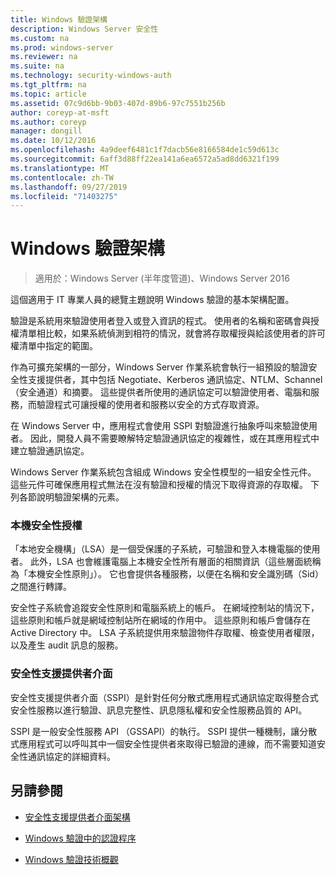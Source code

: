 ```yaml
---
title: Windows 驗證架構
description: Windows Server 安全性
ms.custom: na
ms.prod: windows-server
ms.reviewer: na
ms.suite: na
ms.technology: security-windows-auth
ms.tgt_pltfrm: na
ms.topic: article
ms.assetid: 07c9d6bb-9b03-407d-89b6-97c7551b256b
author: coreyp-at-msft
ms.author: coreyp
manager: dongill
ms.date: 10/12/2016
ms.openlocfilehash: 4a9deef6481c1f7dacb56e8166584de1c59d613c
ms.sourcegitcommit: 6aff3d88ff22ea141a6ea6572a5ad8dd6321f199
ms.translationtype: MT
ms.contentlocale: zh-TW
ms.lasthandoff: 09/27/2019
ms.locfileid: "71403275"
---
```

# <a name="windows-authentication-architecture"></a>Windows 驗證架構

>適用於：Windows Server (半年度管道)、Windows Server 2016

這個適用于 IT 專業人員的總覽主題說明 Windows 驗證的基本架構配置。

驗證是系統用來驗證使用者登入或登入資訊的程式。 使用者的名稱和密碼會與授權清單相比較，如果系統偵測到相符的情況，就會將存取權授與給該使用者的許可權清單中指定的範圍。

作為可擴充架構的一部分，Windows Server 作業系統會執行一組預設的驗證安全性支援提供者，其中包括 Negotiate、Kerberos 通訊協定、NTLM、Schannel （安全通道）和摘要。 這些提供者所使用的通訊協定可以驗證使用者、電腦和服務，而驗證程式可讓授權的使用者和服務以安全的方式存取資源。

在 Windows Server 中，應用程式會使用 SSPI 對驗證進行抽象呼叫來驗證使用者。 因此，開發人員不需要瞭解特定驗證通訊協定的複雜性，或在其應用程式中建立驗證通訊協定。

Windows Server 作業系統包含組成 Windows 安全性模型的一組安全性元件。 這些元件可確保應用程式無法在沒有驗證和授權的情況下取得資源的存取權。 下列各節說明驗證架構的元素。

### <a name="local-security-authority"></a>本機安全性授權
「本地安全機構」（LSA）是一個受保護的子系統，可驗證和登入本機電腦的使用者。 此外，LSA 也會維護電腦上本機安全性所有層面的相關資訊（這些層面統稱為「本機安全性原則」）。 它也會提供各種服務，以便在名稱和安全識別碼（Sid）之間進行轉譯。

安全性子系統會追蹤安全性原則和電腦系統上的帳戶。 在網域控制站的情況下，這些原則和帳戶就是網域控制站所在網域的作用中。 這些原則和帳戶會儲存在 Active Directory 中。 LSA 子系統提供用來驗證物件存取權、檢查使用者權限，以及產生 audit 訊息的服務。

### <a name="security-support-provider-interface"></a>安全性支援提供者介面
安全性支援提供者介面（SSPI）是針對任何分散式應用程式通訊協定取得整合式安全性服務以進行驗證、訊息完整性、訊息隱私權和安全性服務品質的 API。

SSPI 是一般安全性服務 API （GSSAPI）的執行。 SSPI 提供一種機制，讓分散式應用程式可以呼叫其中一個安全性提供者來取得已驗證的連線，而不需要知道安全性通訊協定的詳細資料。

## <a name="see-also"></a>另請參閱

-   [安全性支援提供者介面架構](security-support-provider-interface-architecture.md)

-   [Windows 驗證中的認證程序](credentials-processes-in-windows-authentication.md)

-   [Windows 驗證技術概觀](https://technet.microsoft.com/library/dn169029.aspx)


